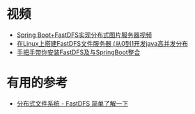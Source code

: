 





# 视频

* [Spring Boot+FastDFS实现分布式图片服务器视频](https://www.bilibili.com/video/av58752724/?spm_id_from=333.788.videocard.7)
* [在Linux上搭建FastDFS文件服务器 (从0到1开发java高并发分布](https://www.bilibili.com/video/av34587529)
* [手把手带你安装FastDFS及与SpringBoot整合](https://www.bilibili.com/video/av70791599/?spm_id_from=333.788.videocard.22)


# 有用的参考

* [分布式文件系统 - FastDFS 简单了解一下](https://www.cnblogs.com/mafly/p/fastdfs.html)
